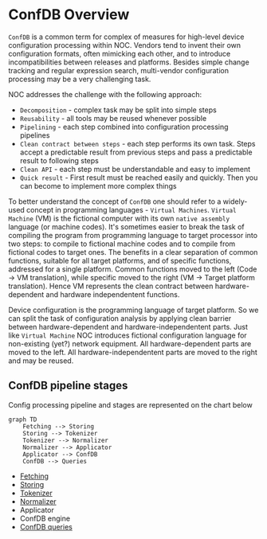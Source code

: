 # ConfDB Overview

`ConfDB` is a common term for complex of measures for high-level device configuration
processing within NOC. Vendors tend to invent their own configuration
formats, often mimicking each other, and to introduce incompatibilities
between releases and platforms. Besides simple change tracking and
regular expression search, multi-vendor configuration processing
may be a very challenging task.

NOC addresses the challenge with the following approach:

* `Decomposition` - complex task may be split into simple steps
* `Reusability` - all tools may be reused whenever possible
* `Pipelining` - each step combined into configuration processing pipelines
* `Clean contract between steps` - each step performs its own task. Steps accept
  a predictable result from previous steps and pass a predictable result to following steps
* `Clean API` - each step must be understandable and easy to implement
* `Quick result` - First result must be reached easily and quickly. Then you can become to
  implement more complex things

To better understand the concept of `ConfDB` one should refer
to a widely-used concept in programming languages - `Virtual Machines`.
`Virtual Machine` (VM) is the fictional computer with its own `native assembly`
language (or machine codes). It's sometimes easier to break the
task of compiling the program from programming language to target
processor into two steps: to compile to fictional machine codes and
to compile from fictional codes to target ones. The benefits in a clear
separation of common functions, suitable for all target platforms,
and of specific functions, addressed for a single platform. Common functions
moved to the left (Code -> VM translation), while specific moved to
the right (VM -> Target platform translation). Hence VM represents
the clean contract between hardware-dependent and hardware independentent functions.

Device configuration is the programming language of target platform.
So we can split the task of configuration analysis by applying
clean barrier between hardware-dependent and hardware-independentent parts.
Just like `Virtual Machine` NOC introduces fictional configuration
language for non-existing (yet?) network equipment. All hardware-dependent
parts are moved to the left. All hardware-independentent parts are moved
to the right and may be reused.

## ConfDB pipeline stages
Config processing pipeline and stages are represented on the chart below

```mermaid
graph TD
    Fetching --> Storing
    Storing --> Tokenizer
    Tokenizer --> Normalizer
    Normalizer --> Applicator
    Applicator --> ConfDB
    ConfDB --> Queries

```


* [Fetching](fetching.md)
* [Storing](storage.md)
* [Tokenizer](tokenizer.md)
* [Normalizer](normalizer.md)
* Applicator
* ConfDB engine
* [ConfDB queries](query.md)